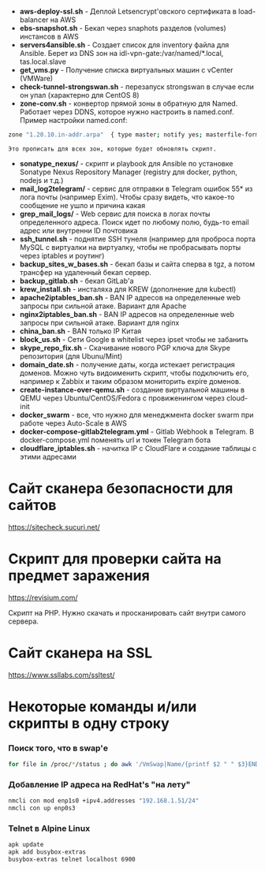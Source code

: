 * **aws-deploy-ssl.sh** - Деплой Letsencrypt'овского сертификата в load-balancer на AWS
* **ebs-snapshot.sh** - Бекап через snaphots разделов (volumes) инстансов в AWS
* **servers4ansible.sh** - Создает список для inventory файла для Ansible. Берет из DNS зон на idl-vpn-gate:/var/named/*.local, tas.local.slave
* **get_vms.py** - Получение списка виртуальных машин с vCenter (VMWare)
* **check-tunnel-strongswan.sh** - перезапуск strongswan в случае если он упал (характерно для CentOS 8)
* **zone-conv.sh** - конвертор прямой зоны в обратную для Named. Работает через DDNS, которое нужно настроить в named.conf. Пример настройки named.conf:
```sh
zone "1.20.10.in-addr.arpa"  { type master; notify yes; masterfile-format text; file "/var/named/1.20.10-rev_idl.local";  allow-transfer { 127.0.0.1; 10.20.1.253; }; update-policy local; };
```
`Это прописать для всех зон, которые будет обновлять скрипт.`

* **sonatype_nexus/** - скрипт и playbook для Ansible по установке Sonatype Nexus Repository Manager (registry для docker, python, nodejs и т.д.)
* **mail_log2telegram/** - сервис для отправки в Telegram ошибок 55* из лога почты (например Exim). Чтобы сразу видеть, что какое-то сообщение не ушло и причина какая
* **grep_mail_logs/** - Web сервис для поиска в логах почты определенного адреса. Поиск идет по любому полю, будь-то email адрес или внутренни ID почтовика
* **ssh_tunnel.sh** - поднятие SSH тунеля (например для проброса порта MySQL с виртуалки на виртуалку, чтобы не пробрасывать порты через iptables и роутинг)
* **backup_sites_w_bases.sh** - бекап базы и сайта сперва в tgz, а потом трансфер на удаленный бекап сервер.
* **backup_gitlab.sh** - бекап GitLab'а
* **krew_install.sh** - инсталяха для KREW (дополнение для kubectl)
* **apache2iptables_ban.sh** - BAN IP адресов на определенные web запросы при сильной атаке. Вариант для Apache
* **nginx2iptables_ban.sh** - BAN IP адресов на определенные web запросы при сильной атаке. Вариант для nginx
* **china_ban.sh** - BAN только IP Китая
* **block_us.sh** - Сети Google в whitelist через ipset чтобы не забанить
* **skype_repo_fix.sh** - Скачивание нового PGP ключа для Skype репозитория (для Ubunu/Mint)
* **domain_date.sh** - получение даты, когда истекает регистрация доменов. Можно чуть видоименить скрипт, чтобы подключить его, например к Zabbix и таким образом мониторить expire доменов.
* **create-instance-over-qemu.sh** - создание виртуальной машины в QEMU через Ubuntu/CentOS/Fedora с провиженингом через cloud-init
* **docker_swarm** - все, что нужно для менеджмента docker swarm при работе через Auto-Scale в AWS
* **docker-compose-gitlab2telegram.yml** - Gitlab Webhook в Telegram. В docker-compose.yml поменять url и токен Telegram бота
* **cloudflare_iptables.sh** - начитка IP с CloudFlare и создание таблицы с этими адресами

# Сайт сканера безопасности для сайтов

https://sitecheck.sucuri.net/

# Скрипт для проверки сайта на предмет заражения

https://revisium.com/

Скрипт на PHP. Нужно скачать и просканировать сайт внутри самого сервера.

# Сайт сканера на SSL

https://www.ssllabs.com/ssltest/

# Некоторые команды и/или скрипты в одну строку

### Поиск того, что в swap'е
```sh
for file in /proc/*/status ; do awk '/VmSwap|Name/{printf $2 " " $3}END{ print ""}' $file; done | sort -k 2 -n -r | more
```

### Добавление IP адреса на RedHat's "на лету"
```sh
nmcli con mod enp1s0 +ipv4.addresses "192.168.1.51/24"
nmcli con up enp0s3
```

### Telnet в Alpine Linux
```sh
apk update
apk add busybox-extras
busybox-extras telnet localhost 6900
```
